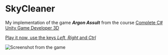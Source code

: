 # SkyCleaner

My implementation of the game ***Argon Assult*** from the course [Complete C# Unity Game Developer 3D](https://www.udemy.com/course/unitycourse2/)

[Play it now, use the keys *Left*, *Right* and *Ctrl*](https://sharemygame.com/@AvielN/sky-cleaner)

![Screenshot from the game](https://i.imgur.com/9JMmJiQ.png)
